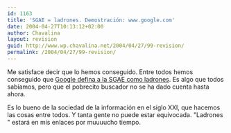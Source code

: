 ```yaml
---
id: 1163
title: 'SGAE = ladrones. Demostración: www.google.com'
date: 2004-04-27T10:13:12+02:00
author: Chavalina
layout: revision
guid: http://www.wp.chavalina.net/2004/04/27/99-revision/
permalink: /2004/04/27/99-revision/
---
```

Me satisface decir que lo hemos conseguido. Entre todos hemos conseguido que <a href="http://www.google.es/search?q=ladrones&ie=UTF-8&oe=UTF-8&hl=es&btnG=B%C3%BAsqueda+en+Google&meta=" target="_blank">Google defina a la SGAE como ladrones</a>. Es algo que todos sabíamos, pero que el pobrecito buscador no se ha dado cuenta hasta ahora.

Es lo bueno de la sociedad de la información en el siglo XXI, que hacemos las cosas entre todos. Y tanta gente no puede estar equivocada. "Ladrones " estará en mis enlaces por muuuucho tiempo.
